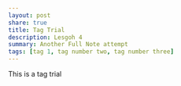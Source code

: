 ```yaml
---
layout: post
share: true
title: Tag Trial
description: Lesgoh 4
summary: Another Full Note attempt
tags: [tag 1, tag number two, tag number three]
---
```


This is a tag trial
